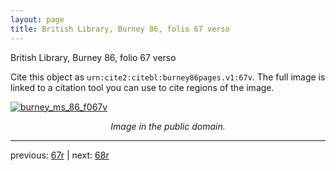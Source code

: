 ```yaml
---
layout: page
title: British Library, Burney 86, folio 67 verso
---
```


British Library, Burney 86, folio 67 verso

Cite this object as `urn:cite2:citebl:burney86pages.v1:67v`.  The full image is linked to a citation tool you can use to cite regions of the image.

[![burney_ms_86_f067v](http://www.homermultitext.org/iipsrv?IIIF=/project/homer/pyramidal/deepzoom/citebl/burney86imgs/v1/burney_ms_86_f067v.tif/full/800,/0/default.jpg)](http://www.homermultitext.org/ict2/?urn=urn:cite2:citebl:burney86imgs.v1:burney_ms_86_f067v) 

<p style="text-align: center; font-style: italic;">Image in the public domain.</p>

---

previous: [67r](../67r/) | next: [68r](../68r/)